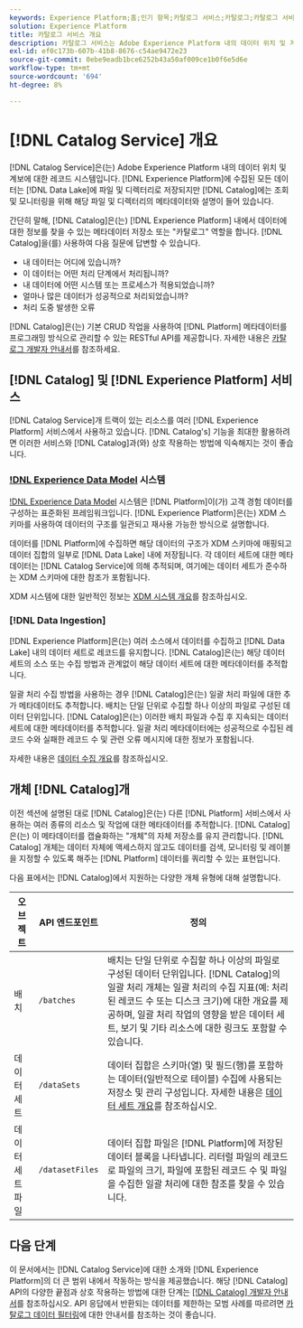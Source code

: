 ```yaml
---
keywords: Experience Platform;홈;인기 항목;카탈로그 서비스;카탈로그;카탈로그 서비스;데이터 위치;데이터 위치;데이터 관리;데이터 관리;계보;계보;카탈로그;데이터 세트 활성화
solution: Experience Platform
title: 카탈로그 서비스 개요
description: 카탈로그 서비스는 Adobe Experience Platform 내의 데이터 위치 및 계보에 대한 레코드 시스템입니다. Experience Platform에 수집된 모든 데이터는 데이터 레이크에 파일 및 디렉터리로 저장되지만 카탈로그는 조회 및 모니터링 목적으로 해당 파일 및 디렉터리에 대한 메타데이터와 설명을 보유합니다.
exl-id: ef0c173b-607b-41b8-8676-c54ae9472e23
source-git-commit: 0ebe9eadb1bce6252b43a50af009ce1b0f6e5d6e
workflow-type: tm+mt
source-wordcount: '694'
ht-degree: 8%

---
```


# [!DNL Catalog Service] 개요

[!DNL Catalog Service]은(는) Adobe Experience Platform 내의 데이터 위치 및 계보에 대한 레코드 시스템입니다. [!DNL Experience Platform]에 수집된 모든 데이터는 [!DNL Data Lake]에 파일 및 디렉터리로 저장되지만 [!DNL Catalog]에는 조회 및 모니터링을 위해 해당 파일 및 디렉터리의 메타데이터와 설명이 들어 있습니다.

간단히 말해, [!DNL Catalog]은(는) [!DNL Experience Platform] 내에서 데이터에 대한 정보를 찾을 수 있는 메타데이터 저장소 또는 &quot;카탈로그&quot; 역할을 합니다. [!DNL Catalog]을(를) 사용하여 다음 질문에 답변할 수 있습니다.

* 내 데이터는 어디에 있습니까?
* 이 데이터는 어떤 처리 단계에서 처리됩니까?
* 내 데이터에 어떤 시스템 또는 프로세스가 적용되었습니까?
* 얼마나 많은 데이터가 성공적으로 처리되었습니까?
* 처리 도중 발생한 오류

[!DNL Catalog]은(는) 기본 CRUD 작업을 사용하여 [!DNL Platform] 메타데이터를 프로그래밍 방식으로 관리할 수 있는 RESTful API를 제공합니다. 자세한 내용은 [카탈로그 개발자 안내서](api/getting-started.md)를 참조하세요.

## [!DNL Catalog] 및 [!DNL Experience Platform] 서비스

[!DNL Catalog Service]개 트랙이 있는 리소스를 여러 [!DNL Experience Platform] 서비스에서 사용하고 있습니다. [!DNL Catalog's] 기능을 최대한 활용하려면 이러한 서비스와 [!DNL Catalog]과(와) 상호 작용하는 방법에 익숙해지는 것이 좋습니다.

### [!DNL Experience Data Model](XDM) 시스템

[!DNL Experience Data Model](XDM) 시스템은 [!DNL Platform]이(가) 고객 경험 데이터를 구성하는 표준화된 프레임워크입니다. [!DNL Experience Platform]은(는) XDM 스키마를 사용하여 데이터의 구조를 일관되고 재사용 가능한 방식으로 설명합니다.

데이터를 [!DNL Platform]에 수집하면 해당 데이터의 구조가 XDM 스키마에 매핑되고 데이터 집합의 일부로 [!DNL Data Lake] 내에 저장됩니다. 각 데이터 세트에 대한 메타데이터는 [!DNL Catalog Service]에 의해 추적되며, 여기에는 데이터 세트가 준수하는 XDM 스키마에 대한 참조가 포함됩니다.

XDM 시스템에 대한 일반적인 정보는 [XDM 시스템 개요](../xdm/home.md)를 참조하십시오.

### [!DNL Data Ingestion]

[!DNL Experience Platform]은(는) 여러 소스에서 데이터를 수집하고 [!DNL Data Lake] 내의 데이터 세트로 레코드를 유지합니다. [!DNL Catalog]은(는) 해당 데이터 세트의 소스 또는 수집 방법과 관계없이 해당 데이터 세트에 대한 메타데이터를 추적합니다.

일괄 처리 수집 방법을 사용하는 경우 [!DNL Catalog]은(는) 일괄 처리 파일에 대한 추가 메타데이터도 추적합니다. 배치는 단일 단위로 수집할 하나 이상의 파일로 구성된 데이터 단위입니다. [!DNL Catalog]은(는) 이러한 배치 파일과 수집 후 지속되는 데이터 세트에 대한 메타데이터를 추적합니다. 일괄 처리 메타데이터에는 성공적으로 수집된 레코드 수와 실패한 레코드 수 및 관련 오류 메시지에 대한 정보가 포함됩니다.

자세한 내용은 [데이터 수집 개요](../ingestion/home.md)를 참조하십시오.

## 개체 [!DNL Catalog]개

이전 섹션에 설명된 대로 [!DNL Catalog]은(는) 다른 [!DNL Platform] 서비스에서 사용하는 여러 종류의 리소스 및 작업에 대한 메타데이터를 추적합니다. [!DNL Catalog]은(는) 이 메타데이터를 캡슐화하는 &quot;개체&quot;의 자체 저장소를 유지 관리합니다. [!DNL Catalog] 개체는 데이터 자체에 액세스하지 않고도 데이터를 검색, 모니터링 및 레이블을 지정할 수 있도록 해주는 [!DNL Platform] 데이터를 쿼리할 수 있는 표현입니다.

다음 표에서는 [!DNL Catalog]에서 지원하는 다양한 개체 유형에 대해 설명합니다.

| 오브젝트 | API 엔드포인트 | 정의 |
|---|---|---|
| 배치 | `/batches` | 배치는 단일 단위로 수집할 하나 이상의 파일로 구성된 데이터 단위입니다. [!DNL Catalog]의 일괄 처리 개체는 일괄 처리의 수집 지표(예: 처리된 레코드 수 또는 디스크 크기)에 대한 개요를 제공하며, 일괄 처리 작업의 영향을 받은 데이터 세트, 보기 및 기타 리소스에 대한 링크도 포함할 수 있습니다. |
| 데이터 세트 | `/dataSets` | 데이터 집합은 스키마(열) 및 필드(행)를 포함하는 데이터(일반적으로 테이블) 수집에 사용되는 저장소 및 관리 구성입니다. 자세한 내용은 [데이터 세트 개요](./datasets/overview.md)를 참조하십시오. |
| 데이터 세트 파일 | `/datasetFiles` | 데이터 집합 파일은 [!DNL Platform]에 저장된 데이터 블록을 나타냅니다. 리터럴 파일의 레코드로 파일의 크기, 파일에 포함된 레코드 수 및 파일을 수집한 일괄 처리에 대한 참조를 찾을 수 있습니다. |

## 다음 단계

이 문서에서는 [!DNL Catalog Service]에 대한 소개와 [!DNL Experience Platform]의 더 큰 범위 내에서 작동하는 방식을 제공했습니다. 해당 [!DNL Catalog] API의 다양한 끝점과 상호 작용하는 방법에 대한 단계는 [[!DNL Catalog] 개발자 안내서](api/getting-started.md)를 참조하십시오. API 응답에서 반환되는 데이터를 제한하는 모범 사례를 따르려면 [카탈로그 데이터 필터링](api/filter-data.md)에 대한 안내서를 참조하는 것이 좋습니다.
